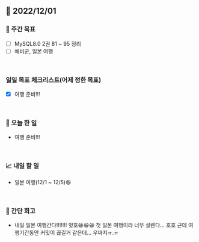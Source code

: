 ## 📅 2022/12/01


### 👏 주간 목표

- [ ] MySQL8.0 2권 81 ~ 95 정리
- [ ] 예비군, 일본 여행

<br/>

### 일일 목표 체크리스트(어제 정한 목표)

- [x] 여행 준비!!!

<br/>

### 💯 오늘 한 일

- 여행 준비!!!

<br/>

### 📈 내일 할 일

- 일본 여행(12/1 ~ 12/5)😆

<br/>

### 🤔 간단 회고

- 내일 일본 여행간다!!!!!!! 얏호😆😆😆
첫 일본 여행이라 너무 설렌다... 호호
근데 여행기간동안 커밋이 끊길거 같은데... 우짜지ㅠ.ㅠ
 